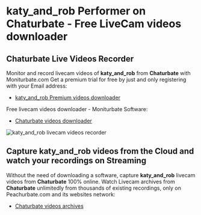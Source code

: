 # katy_and_rob Performer on Chaturbate - Free LiveCam videos downloader

## Chaturbate Live Videos Recorder

Monitor and record livecam videos of **katy_and_rob** from **Chaturbate** with Moniturbate.com
Get a premium trial for free by just and only registering with your Email address:
* [katy_and_rob Premium videos downloader](https://moniturbate.com/request-demo-licence-key.html)

Free livecam videos downloader - Moniturbate Software:
* [Chaturbate videos downloader](https://moniturbate.com/moniturbate-download-software.html)

![katy_and_rob livecam videos recorder](https://peachurnet.com/templates/moniturbate-software.png)


## Capture katy_and_rob videos from the Cloud and watch your recordings on Streaming

Without the need of downloading a software, capture **katy_and_rob** livecam videos from **Chaturbate** 100% online.
Watch Livecam archives from **Chaturbate** unlimitedly from thousands of existing recordings, only on Peachurbate.com and its websites network:
* [Chaturbate videos archives](https://peachurnet.com/)